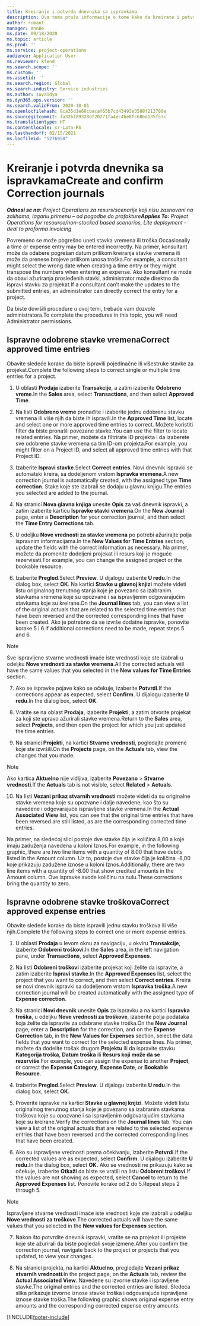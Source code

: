 ```yaml
---
title: Kreiranje i potvrda dnevnika sa ispravkama
description: Ova tema pruža informacije o tome kako da kreirate i potvrdite dnevnik sa ispravkama.
author: rumant
manager: AnnBe
ms.date: 09/18/2020
ms.topic: article
ms.prod: ''
ms.service: project-operations
audience: Application User
ms.reviewer: kfend
ms.search.scope: ''
ms.custom: ''
ms.assetid: ''
ms.search.region: Global
ms.search.industry: Service industries
ms.author: suvaidya
ms.dyn365.ops.version: ''
ms.search.validFrom: 2020-10-01
ms.openlocfilehash: 8ca35d1e66cbacaf65b7cd43493e3588f213788e
ms.sourcegitcommit: fa32b1893286f20271fa4ec4be8fc68bd135f53c
ms.translationtype: HT
ms.contentlocale: sr-Latn-RS
ms.lasthandoff: 02/15/2021
ms.locfileid: "5276950"
---
```

# <a name="create-and-confirm-correction-journals"></a><span data-ttu-id="216c1-103">Kreiranje i potvrda dnevnika sa ispravkama</span><span class="sxs-lookup"><span data-stu-id="216c1-103">Create and confirm Correction journals</span></span>

<span data-ttu-id="216c1-104">_**Odnosi se na:** Project Operations za resurs/scenarije koji nisu zasnovani na zalihama, laganu primenu – od pogodbe do profakture_</span><span class="sxs-lookup"><span data-stu-id="216c1-104">_**Applies To:** Project Operations for resource/non-stocked based scenarios, Lite deployment - deal to proforma invoicing_</span></span>

<span data-ttu-id="216c1-105">Povremeno se može pogrešno uneti stavka vremena ili troška.</span><span class="sxs-lookup"><span data-stu-id="216c1-105">Occasionally a time or expense entry may be entered incorrectly.</span></span> <span data-ttu-id="216c1-106">Na primer, konsultant može da odabere pogrešan datum prilikom kreiranja stavke vremena ili može da prenese brojeve prilikom unosa troška.</span><span class="sxs-lookup"><span data-stu-id="216c1-106">For example, a consultant might select the wrong date when creating a time entry or they might transpose the numbers when entering an expense.</span></span> <span data-ttu-id="216c1-107">Ako konsultant ne može da obavi ažuriranja prosleđenih stavki, administrator može direktno da ispravi stavku za projekat.</span><span class="sxs-lookup"><span data-stu-id="216c1-107">If a consultant can’t make the updates to the submitted entries, an administrator can directly correct the entry for a project.</span></span>

<span data-ttu-id="216c1-108">Da biste dovršili procedure u ovoj temi, trebaće vam dozvole administratora.</span><span class="sxs-lookup"><span data-stu-id="216c1-108">To complete the procedures in this topic, you will need Administrator permissions.</span></span>

## <a name="correct-approved-time-entries"></a><span data-ttu-id="216c1-109">Ispravne odobrene stavke vremena</span><span class="sxs-lookup"><span data-stu-id="216c1-109">Correct approved time entries</span></span>     

<span data-ttu-id="216c1-110">Obavite sledeće korake da biste ispravili pojedinačne ili višestruke stavke za projekat.</span><span class="sxs-lookup"><span data-stu-id="216c1-110">Complete the following steps to correct single or multiple time entries for a project.</span></span>

1. <span data-ttu-id="216c1-111">U oblasti **Prodaja** izaberite **Transakcije**, a zatim izaberite **Odobreno vreme**.</span><span class="sxs-lookup"><span data-stu-id="216c1-111">In the **Sales** area, select **Transactions**, and then select **Approved Time**.</span></span> 

2. <span data-ttu-id="216c1-112">Na listi **Odobreno vreme** pronađite i izaberite jednu odobrenu stavku vremena ili više njih da biste ih ispravili.</span><span class="sxs-lookup"><span data-stu-id="216c1-112">In the **Approved Time** list, locate and select one or more approved time entries to correct.</span></span> <span data-ttu-id="216c1-113">Možete koristiti filter da biste pronašli povezane stavke.</span><span class="sxs-lookup"><span data-stu-id="216c1-113">You can use the filter to locate related entries.</span></span> <span data-ttu-id="216c1-114">Na primer, možete da filtrirate ID projekta i da izaberete sve odobrene stavke vremena sa tim ID-om projekta.</span><span class="sxs-lookup"><span data-stu-id="216c1-114">For example, you might filter on a Project ID, and select all approved time entries with that Project ID.</span></span>

3. <span data-ttu-id="216c1-115">Izaberite **Ispravi stavke**.</span><span class="sxs-lookup"><span data-stu-id="216c1-115">Select **Correct entries**.</span></span> <span data-ttu-id="216c1-116">Novi dnevnik ispravki se automatski kreira, sa dodeljenom vrstom **Ispravka vremena**.</span><span class="sxs-lookup"><span data-stu-id="216c1-116">A new correction journal is automatically created, with the assigned type **Time correction**.</span></span> <span data-ttu-id="216c1-117">Stake koje ste izabrali se dodaju u glavnu knjigu.</span><span class="sxs-lookup"><span data-stu-id="216c1-117">The entries you selected are added to the journal.</span></span> 

4. <span data-ttu-id="216c1-118">Na stranici **Nova glavna knjiga** unesite **Opis** za vaš dnevnik ispravki, a zatim izaberite karticu **Ispravke stavki vremena**.</span><span class="sxs-lookup"><span data-stu-id="216c1-118">On the **New Journal** page, enter a **Description** for your correction journal, and then select the **Time Entry Corrections** tab.</span></span>  

5. <span data-ttu-id="216c1-119">U odeljku **Nove vrednosti za stavke vremena** po potrebi ažurirajte polja ispravnim informacijama.</span><span class="sxs-lookup"><span data-stu-id="216c1-119">In the **New Values for Time Entries** section, update the fields with the correct information as necessary.</span></span> <span data-ttu-id="216c1-120">Na primer, možete da promenite dodeljeni projekat ili resurs koji je moguće rezervisati.</span><span class="sxs-lookup"><span data-stu-id="216c1-120">For example, you can change the assigned project or the bookable resource.</span></span>

6. <span data-ttu-id="216c1-121">Izaberite **Pregled**.</span><span class="sxs-lookup"><span data-stu-id="216c1-121">Select **Preview**.</span></span> <span data-ttu-id="216c1-122">U dijalogu izaberite **U redu**.</span><span class="sxs-lookup"><span data-stu-id="216c1-122">In the dialog box, select **OK**.</span></span> <span data-ttu-id="216c1-123">Na kartici **Stavke u glavnoj knjizi** možete videti listu originalnog trenutnog stanja koje je povezano sa izabranim stavkama vremena koje su opozvane i sa ispravljenim odgovarajućim stavkama koje su kreirane.</span><span class="sxs-lookup"><span data-stu-id="216c1-123">On the **Journal lines** tab, you can view a list of the original actuals that are related to the selected time entries that have been reversed and the corrected corresponding lines that have been created.</span></span> <span data-ttu-id="216c1-124">Ako je potrebno da se izvrše dodatne ispravke, ponovite korake 5 i 6.</span><span class="sxs-lookup"><span data-stu-id="216c1-124">If additional corrections need to be made, repeat steps 5 and 6.</span></span> 

> [!NOTE]
> <span data-ttu-id="216c1-125">Sve ispravljene stvarne vrednosti imaće iste vrednosti koje ste izabrali u odeljku **Nove vrednosti za stavke vremena**.</span><span class="sxs-lookup"><span data-stu-id="216c1-125">All the corrected actuals will have the same values that you selected in the **New values for Time Entries** section.</span></span>

7. <span data-ttu-id="216c1-126">Ako se ispravke pojave kako se očekuje, izaberite **Potvrdi**.</span><span class="sxs-lookup"><span data-stu-id="216c1-126">If the corrections appear as expected, select **Confirm**.</span></span> <span data-ttu-id="216c1-127">U dijalogu izaberite **U redu**.</span><span class="sxs-lookup"><span data-stu-id="216c1-127">In the dialog box, select **OK**.</span></span>

8. <span data-ttu-id="216c1-128">Vratite se na oblast **Prodaja**, izaberite **Projekti**, a zatim otvorite projekat za koji ste upravo ažurirali stavke vremena.</span><span class="sxs-lookup"><span data-stu-id="216c1-128">Return to the **Sales** area, select **Projects**, and then open the project for which you just updated the time entries.</span></span> 

9. <span data-ttu-id="216c1-129">Na stranici **Projekti**, na kartici **Stvarne vrednosti**, pogledajte promene koje ste izvršili.</span><span class="sxs-lookup"><span data-stu-id="216c1-129">On the **Projects** page, on the **Actuals** tab, view the changes that you made.</span></span> 

> [!NOTE]
> <span data-ttu-id="216c1-130">Ako kartica **Aktuelno** nije vidljiva, izaberite **Povezano** > **Stvarne vrednosti**.</span><span class="sxs-lookup"><span data-stu-id="216c1-130">If the **Actuals** tab is not visible, select **Related** > **Actuals**.</span></span>  

10. <span data-ttu-id="216c1-131">Na listi **Vezani prikaz stvarnih vrednosti** možete videti da su originalne stavke vremena koje su opozvane i dalje navedene, kao što su navedene i odgovarajuće ispravljene stavke vremena.</span><span class="sxs-lookup"><span data-stu-id="216c1-131">In the **Actual Associated View** list, you can see that the original time entries that have been reversed are still listed, as are the corresponding corrected time entries.</span></span> 

<span data-ttu-id="216c1-132">Na primer, na sledećoj slici postoje dve stavke čija je količina 8,00 a koje imaju zaduženja navedena u koloni Iznos.</span><span class="sxs-lookup"><span data-stu-id="216c1-132">For example, in the following graphic, there are two line items with a quantity of 8.00 that have debits listed in the Amount column.</span></span> <span data-ttu-id="216c1-133">Uz to, postoje dve stavke čija je količina -8,00 koje prikazuju zadužene iznose u koloni Iznos.</span><span class="sxs-lookup"><span data-stu-id="216c1-133">Additionally, there are two line items with a quantity of -8.00 that show credited amounts in the Amount column.</span></span> <span data-ttu-id="216c1-134">Ove ispravke svode količinu na nulu.</span><span class="sxs-lookup"><span data-stu-id="216c1-134">These corrections bring the quantity to zero.</span></span>

 
## <a name="correct-approved-expense-entries"></a><span data-ttu-id="216c1-135">Ispravne odobrene stavke troškova</span><span class="sxs-lookup"><span data-stu-id="216c1-135">Correct approved expense entries</span></span>

<span data-ttu-id="216c1-136">Obavite sledeće korake da biste ispravili jednu stavku troškova ili više njih.</span><span class="sxs-lookup"><span data-stu-id="216c1-136">Complete the following steps to correct one or more expense entries.</span></span> 

1. <span data-ttu-id="216c1-137">U oblasti **Prodaja** u levom oknu za navigaciju, u okviru **Transakcije**, izaberite **Odobreni troškovi**.</span><span class="sxs-lookup"><span data-stu-id="216c1-137">In the **Sales** area, in the left navigation pane, under **Transactions**, select **Approved Expenses**.</span></span>

2. <span data-ttu-id="216c1-138">Na listi **Odobreni troškovi** izaberite projekat koji želite da ispravite, a zatim izaberite **Ispravi stavke**.</span><span class="sxs-lookup"><span data-stu-id="216c1-138">In the **Approved Expenses** list, select the project that you want to correct, and then select **Correct entries**.</span></span> <span data-ttu-id="216c1-139">Kreira se novi dnevnik ispravki sa dodeljenom vrstom **Ispravka troška**.</span><span class="sxs-lookup"><span data-stu-id="216c1-139">A new correction journal will be created automatically with the assigned type of **Expense correction**.</span></span> 

3. <span data-ttu-id="216c1-140">Na stranici **Novi dnevnik** unesite **Opis** za ispravku a na kartici **Ispravka troška**, u odeljku **Nove vrednosti za troškove**, izaberite polja podataka koja želite da ispravite za odabrane stavke troška.</span><span class="sxs-lookup"><span data-stu-id="216c1-140">On the **New Journal** page, enter a **Description** for the correction, and on the **Expense Correction** tab, in the **New Values for Expenses** section, select the data fields that you want to correct for the selected expense lines.</span></span> <span data-ttu-id="216c1-141">Na primer, možete da dodelite trošak drugom **Projektu** ili da ispravite stavku **Kategorija troška**, **Datum troška** ili **Resurs koji može da se rezerviše**.</span><span class="sxs-lookup"><span data-stu-id="216c1-141">For example, you can assign the expense to another **Project**, or correct the **Expense Category**, **Expense Date**, or **Bookable Resource**.</span></span>

4. <span data-ttu-id="216c1-142">Izaberite **Pregled**.</span><span class="sxs-lookup"><span data-stu-id="216c1-142">Select **Preview**.</span></span> <span data-ttu-id="216c1-143">U dijalogu izaberite **U redu**.</span><span class="sxs-lookup"><span data-stu-id="216c1-143">In the dialog box, select **OK**.</span></span> 

5. <span data-ttu-id="216c1-144">Proverite ispravke na kartici **Stavke u glavnoj knjizi**. Možete videti listu originalnog trenutnog stanja koje je povezano sa izabranim stavkama troškova koje su opozvane i sa ispravljenim odgovarajućim stavkama koje su kreirane.</span><span class="sxs-lookup"><span data-stu-id="216c1-144">Verify the corrections on the **Journal lines** tab. You can view a list of the original actuals that are related to the selected expense entries that have been reversed and the corrected corresponding lines that have been created.</span></span>

6. <span data-ttu-id="216c1-145">Ako su ispravljene vrednosti prema očekivanju, izaberite **Potvrdi**.</span><span class="sxs-lookup"><span data-stu-id="216c1-145">If the corrected values are as expected, select **Confirm**.</span></span> <span data-ttu-id="216c1-146">U dijalogu izaberite **U redu.**</span><span class="sxs-lookup"><span data-stu-id="216c1-146">In the dialog box, select **OK.**</span></span> <span data-ttu-id="216c1-147">Ako se vrednosti ne prikazuju kako se očekuje, izaberite **Otkaži** da biste se vratili na listu **Odobreni troškovi**.</span><span class="sxs-lookup"><span data-stu-id="216c1-147">If the values are not showing as expected, select **Cancel** to return to the **Approved Expenses** list.</span></span> <span data-ttu-id="216c1-148">Ponovite korake od 2 do 5.</span><span class="sxs-lookup"><span data-stu-id="216c1-148">Repeat steps 2 through 5.</span></span> 

> [!NOTE]
> <span data-ttu-id="216c1-149">Ispravljene stvarne vrednosti imaće iste vrednosti koje ste izabrali u odeljku **Nove vrednosti za troškove**.</span><span class="sxs-lookup"><span data-stu-id="216c1-149">The corrected actuals will have the same values that you selected in the **New values for Expenses** section.</span></span>

7. <span data-ttu-id="216c1-150">Nakon što potvrdite dnevnik ispravki, vratite se na projekat ili projekte koje ste ažurirali da biste pogledali svoje izmene.</span><span class="sxs-lookup"><span data-stu-id="216c1-150">After you confirm the correction journal, navigate back to the project or projects that you updated, to view your changes.</span></span>  

8. <span data-ttu-id="216c1-151">Na stranici projekta, na kartici **Aktuelno**, pregledajte **Vezani prikaz stvarnih vrednosti**.</span><span class="sxs-lookup"><span data-stu-id="216c1-151">In the project page, on the **Actuals** tab, review the **Actual Associated View**.</span></span> <span data-ttu-id="216c1-152">Navedene su izvorne stavke i ispravljene stavke.</span><span class="sxs-lookup"><span data-stu-id="216c1-152">The original entries and the corrected entries are listed.</span></span> <span data-ttu-id="216c1-153">Sledeća slika prikazuje izvorne iznose stavke troška i odgovarajuće ispravljene iznose stavke troška.</span><span class="sxs-lookup"><span data-stu-id="216c1-153">The following graphic shows original expense entry amounts and the corresponding corrected expense entry amounts.</span></span> 




[!INCLUDE[footer-include](../includes/footer-banner.md)]